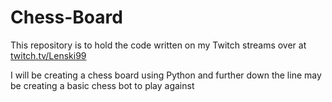 # Chess-Board

This repository is to hold the code written on my Twitch streams over at [twitch.tv/Lenski99](https://twitch.tv/Lenski99)

I will be creating a chess board using Python and further down the line may be creating a basic chess bot to play against
